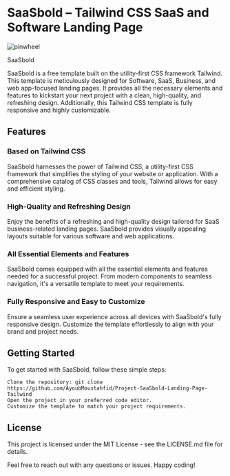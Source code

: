 # SaaSbold – Tailwind CSS SaaS and Software Landing Page

![pinwheel](https://tailwindtemplates.co/_next/image?url=https%3A%2F%2Fapi.tailwindtemplates.co%2Fpublic%2Ffile%2Fsass-bold.png&w=1920&q=100)

SaaSbold

SaaSbold is a free template built on the utility-first CSS framework Tailwind. This template is meticulously designed for Software, SaaS, Business, and web app-focused landing pages. It provides all the necessary elements and features to kickstart your next project with a clean, high-quality, and refreshing design. Additionally, this Tailwind CSS template is fully responsive and highly customizable.

## Features
### Based on Tailwind CSS

SaaSbold harnesses the power of Tailwind CSS, a utility-first CSS framework that simplifies the styling of your website or application. With a comprehensive catalog of CSS classes and tools, Tailwind allows for easy and efficient styling.

### High-Quality and Refreshing Design

Enjoy the benefits of a refreshing and high-quality design tailored for SaaS business-related landing pages. SaaSbold provides visually appealing layouts suitable for various software and web applications.

### All Essential Elements and Features

SaaSbold comes equipped with all the essential elements and features needed for a successful project. From modern components to seamless navigation, it's a versatile template to meet your requirements.

### Fully Responsive and Easy to Customize

Ensure a seamless user experience across all devices with SaaSbold's fully responsive design. Customize the template effortlessly to align with your brand and project needs.

## Getting Started

To get started with SaaSbold, follow these simple steps:

    Clone the repository: git clone https://github.com/AyoubMoustahfid/Project-SaaSbold-Landing-Page-Tailwind
    Open the project in your preferred code editor.
    Customize the template to match your project requirements.


## License

This project is licensed under the MIT License - see the LICENSE.md file for details.


Feel free to reach out with any questions or issues. Happy coding!